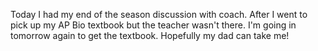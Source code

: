 Today I had my end of the season discussion with coach. After I went to pick up my AP Bio textbook but the teacher wasn't there. I'm going in tomorrow again to get the textbook.
Hopefully my dad can take me!
